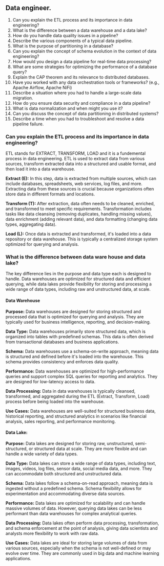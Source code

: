 ## Data engineer.
1. Can you explain the ETL process and its importance in data engineering?
2. What is the difference between a data warehouse and a data lake?
3. How do you handle data quality issues in a pipeline?
4. Describe the various components of a typical data pipeline.
5. What is the purpose of partitioning in a database?
6. Can you explain the concept of schema evolution in the context of data engineering?
7. How would you design a data pipeline for real-time data processing?
8. What are some strategies for optimizing the performance of a database query?
9. Explain the CAP theorem and its relevance to distributed databases.
10. Have you worked with any data orchestration tools or frameworks? (e.g., Apache Airflow, Apache NiFi)
11. Describe a situation where you had to handle a large-scale data migration.
12. How do you ensure data security and compliance in a data pipeline?
13. What is data normalization and when might you use it?
14. Can you discuss the concept of data partitioning in distributed systems?
15. Describe a time when you had to troubleshoot and resolve a data pipeline failure.

### Can you explain the ETL process and its importance in data engineering?
ETL stands for EXTRACT, TRANSFORM, LOAD and it is a fundemental process in data engineering. ETL is used to extract data from various sources, transform extracted data into a structured and usable format, and then load it into a data warehouse.

**Extract (E):** In this step, data is extracted from multiple sources, which can include databases, spreadsheets, web services, log files, and more. Extracting data from these sources is crucial because organizations often store data in different formats and locations.    
      
**Transform (T):** After extraction, data often needs to be cleaned, enriched, and transformed to meet specific requirements. Transformation includes tasks like data cleansing (removing duplicates, handling missing values), data enrichment (adding relevant data), and data formatting (changing data types, aggregating data).        
      
**Load (L):** Once data is extracted and transformed, it's loaded into a data repository or data warehouse. This is typically a centralized storage system optimized for querying and analysis.


### What is the difference between data ware house and data lake?
The key difference lies in the purpose and data type each is designed to handle. Data warehouses are optimized for structured data and efficient querying, while data lakes provide flexibility for storing and processing a wide range of data types, including raw and unstructured data, at scale.
#### Data Warehouse
**Purpose:** Data warehouses are designed for storing structured and processed data that is optimized for querying and analysis. They are typically used for business intelligence, reporting, and decision-making.            

                  
**Data Type:** Data warehouses primarily store structured data, which is organized into tables with predefined schemas. This data is often derived from transactional databases and business applications.                  


**Schema:** Data warehouses use a schema-on-write approach, meaning data is structured and defined before it's loaded into the warehouse. This schema provides consistency and enforces data quality.                        
                  

**Performance:** Data warehouses are optimized for high-performance queries and support complex SQL queries for reporting and analytics. They are designed for low-latency access to data.                  
                  

**Data Processing:** Data in data warehouses is typically cleansed, transformed, and aggregated during the ETL (Extract, Transform, Load) process before being loaded into the warehouse.                  
                        

**Use Cases:** Data warehouses are well-suited for structured business data, historical reporting, and structured analytics in scenarios like financial analysis, sales reporting, and performance monitoring.                        

#### Data Lake:
**Purpose:** Data lakes are designed for storing raw, unstructured, semi-structured, or structured data at scale. They are more flexible and can handle a wide variety of data types.                  
                  

**Data Type:** Data lakes can store a wide range of data types, including text, images, videos, log files, sensor data, social media data, and more. They can accommodate both structured and unstructured data.                  
                  

**Schema:** Data lakes follow a schema-on-read approach, meaning data is ingested without a predefined schema. Schema flexibility allows for experimentation and accommodating diverse data sources.                        
                        

**Performance:** Data lakes are optimized for scalability and can handle massive volumes of data. However, querying data lakes can be less performant than data warehouses for complex analytical queries.                  
                  

**Data Processing:** Data lakes often perform data processing, transformation, and schema enforcement at the point of analysis, giving data scientists and analysts more flexibility to work with raw data.                  
                  

**Use Cases:** Data lakes are ideal for storing large volumes of data from various sources, especially when the schema is not well-defined or may evolve over time. They are commonly used in big data and machine learning applications.                  

                  



